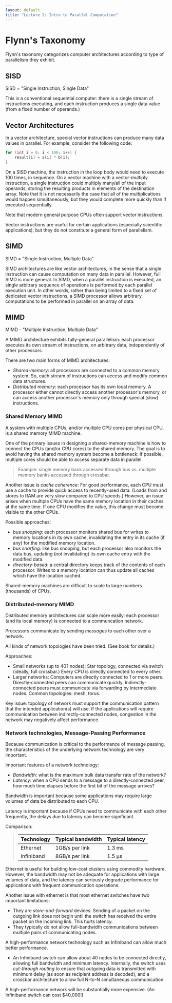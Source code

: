```yaml
---
layout: default
title: "Lecture 2: Intro to Parallel Computation"
---
```


Flynn's Taxonomy
================

Flynn's taxonomy categorizes computer architectures according to type of parallelism they exhibit.

SISD
----

SISD = "Single Instruction, Single Data"

This is a conventional sequential computer: there is a single stream of instructions executing, and each instruction produces a single data value (from a fixed number of operands.)

Vector Architectures
--------------------

In a vector architecture, special vector instructions can produce many data values in parallel. For example, consider the following code:

```c
for (int i = 0; i < 100; i++) {
    result[i] = a[i] * b[i];
}
```

On a SISD machine, the instruction in the loop body would need to execute 100 times, in sequence. On a vector machine with a vector-multiply instruction, a single instruction could multiply many/all of the input operands, storing the resulting products in elements of the destination array. Note that it is not necessarily the case that all of the multiplications would happen simultaneously, but they would complete more quickly than if executed sequentially.

Note that modern general purpose CPUs often support vector instructions.

Vector instructions are useful for certain applications (especially scientific applications), but they do not constitute a general form of parallelism.

SIMD
----

SIMD = "Single Instruction, Multiple Data"

SIMD architectures are like vector architectures, in the sense that a single instruction can cause computation on many data in parallel. However, full SIMD is more general. In SIMD, when a parallel instruction is executed, an single arbitrary sequence of operations is performed by each parallel execution unit. In other words, rather than being limited to a fixed set of dedicated vector instructions, a SIMD processor allows arbitrary computations to be performed in parallel on an array of data.

MIMD
----

MIMD - "Multiple Instruction, Multiple Data"

A MIMD architecture exhibits fully-general parallelism: each processor executes its own stream of instructions, on arbitrary data, independently of other processors.

There are two main forms of MIMD architectures:

-   *Shared-memory*: all processors are connected to a common memory system. So, each stream of instructions can access and modify common data structures.
-   *Distributed memory*: each processor has its own local memory. A processor either cannot directly access another processor's memory, or can access another processor's memory only through special (slow) instructions.

### Shared Memory MIMD

A system with multiple CPUs, and/or multiple CPU cores per physical CPU, is a shared memory MIMD machine.

One of the primary issues in designing a shared-memory machine is how to connect the CPUs (and/or CPU cores) to the shared memory. The goal is to avoid having the shared memory system become a bottleneck: if possible, multiple cores should be able to access separate data in parallel.

> Example: single memory bank accessed through bus vs. multiple memory banks accessed through crossbar.

Another issue is *cache coherence*: For good performance, each CPU must use a cache to provide quick access to recently-used data. (Loads from and stores to RAM are very slow compared to CPU speeds.) However, an issue arises when multiple CPUs have the same memory location in their caches at the same time. If one CPU modifies the value, this change must become visible to the other CPUs.

Possible approaches:

-   *bus snooping*: each processor monitors shared bus for writes to memory locations in its own cache, invalidating the entry in its cache (if any) for the modified memory location.
-   *bus snarfing*: like bus snooping, but each processor also monitors the data bus, updating (not invalidating) its own cache entry with the modified data.
-   *directory-based*: a central directory keeps track of the contents of each processor. Writes to a memory location can thus update all caches which have the location cached.

Shared-memory machines are difficult to scale to large numbers (thousands) of CPUs.

### Distributed-memory MIMD

Distributed memory architectures can scale more easily: each processor (and its local memory) is connected to a communcation network.

Processors communicate by sending *messages* to each other over a network.

All kinds of network topologies have been tried. (See book for details.)

Approaches:

-   Small networks (up to 40? nodes): Star topology, connected via switch (ideally, full crossbar.) Every CPU is directly connected to every other.
-   Larger networks: Computers are directly connected to 1 or more peers. Directly-connected peers can communicate quickly. Indirectly-connected peers must communicate via forwarding by intermediate nodes. Common topologies: mesh, torus.

Key issue: topology of network must support the communication pattern that the intended application(s) will use. If the applications will require communication between indirectly-connected nodes, congestion in the network may negatively affect performance.

### Network technologies, Message-Passing Performance

Because communication is critical to the performance of message passing, the characteristics of the underlying network technology are very important.

Important features of a network technology:

-   *Bandwidth*: what is the maximum bulk data transfer rate of the network?
-   *Latency*: when a CPU sends to a message to a directly-connected peer, how much time elapses before the first bit of the message arrives?

Bandwidth is important because some applications may require large volumes of data be distributed to each CPU.

Latency is important because if CPUs need to communicate with each other frequently, the delays due to latency can become significant.

Comparison:

> Technology | Typical bandwidth | Typical latency
> ---------- | ----------------- | ---------------
> Ethernet | 1GB/s per link | 1.3 ms
> Infiniband | 8GB/s per link | 1.5 μs

Ethernet is useful for building low-cost clusters using commodity hardware. However, the bandwidth may not be adequate for applications with large volumes of data, and the latency can seriously degrade performance for applications with frequent communication operations.

Another issue with ethernet is that most ethernet switches have two important limitations:

-   They are *store-and-forward* devices. Sending of a packet on the outgoing link does not begin until the switch has received the entire packet on the incoming link. This hurts latency.
-   They typically do not allow full-bandwidth communications between multiple pairs of communicating nodes.

A high-performance network technology such as Infiniband can allow much better performance.

-   An Infiniband switch can allow about 40 nodes to be connected directly, allowing full bandwidth and minimum latency. Internally, the switch uses *cut-through routing* to ensure that outgoing data is transmitted with minimum delay (as soon as recipient address is decoded), and a crossbar architecture to allow full N-to-N simultaneous communication.

A high-performance network will be substantially more expensive. (An Infiniband switch can cost $40,000!)
